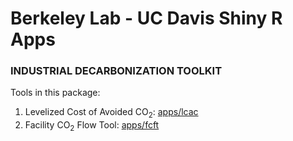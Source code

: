 # Berkeley Lab - UC Davis Shiny R Apps

### INDUSTRIAL DECARBONIZATION TOOLKIT

Tools in this package:

1. Levelized Cost of Avoided CO<sub>2</sub>: [apps/lcac](apps/lcac)
2. Facility CO<sub>2</sub> Flow Tool: [apps/fcft](apps/fcft)

